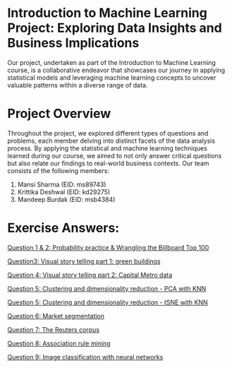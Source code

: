 # Introduction to Machine Learning Project: Exploring Data Insights and Business Implications
Our project, undertaken as part of the Introduction to Machine Learning course, is a collaborative endeavor that showcases our journey in applying statistical models and leveraging machine learning concepts to uncover valuable patterns within a diverse range of data.
# Project Overview
Throughout the project, we explored different types of questions and problems, each member delving into distinct facets of the data analysis process. By applying the statistical and machine learning techniques learned during our course, we aimed to not only answer critical questions but also relate our findings to real-world business contexts. Our team consists of the following members:
  1. Mansi Sharma (EID: ms89743)
  2. Krittika Deshwal (EID: kd29275)
  3. Mandeep Burdak (EID: msb4384)
# Exercise Answers:
[Question 1 & 2: Probability practice & Wrangling the Billboard Top 100](https://github.com/mandeepburdak/Intro-to-ML-Exam/blob/main/Question%201%20and%202.ipynb)

[Question3: Visual story telling part 1: green buildings](https://github.com/mandeepburdak/Intro-to-ML-Exam/blob/main/Visual%20Story%20Telling%20Part%201-%20Green%20Buildings.ipynb)

[Question 4: Visual story telling part 2: Capital Metro data](https://github.com/mandeepburdak/Intro-to-ML-Exam/blob/main/Visual%20Story%20Part%202.ipynb)

[Question 5: Clustering and dimensionality reduction - PCA with KNN](https://github.com/mandeepburdak/Intro-to-ML-Exam/blob/main/Wine%20PCA%20with%20KNN.R)

[Question 5: Clustering and dimensionality reduction - tSNE with KNN](https://github.com/mandeepburdak/Intro-to-ML-Exam/blob/main/Wine%20tSNE%20with%20KNN.R)

[Question 6: Market segmentation](https://github.com/mandeepburdak/Intro-to-ML-Exam/blob/main/Market%20Segmentation%20Question.ipynb)

[Question 7: The Reuters corpus]()

[Question 8: Association rule mining](https://github.com/mandeepburdak/Intro-to-ML-Exam/blob/main/grocery.R)

[Question 9: Image classification with neural networks]()
